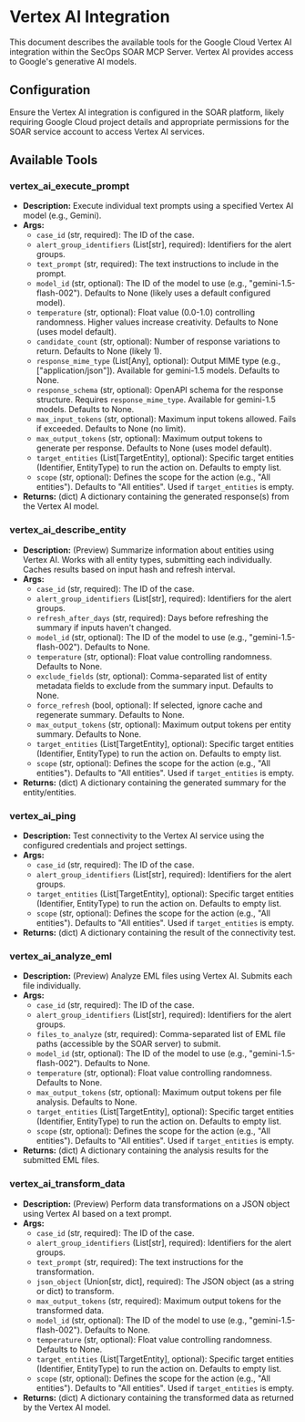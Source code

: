 # Vertex AI Integration

This document describes the available tools for the Google Cloud Vertex AI integration within the SecOps SOAR MCP Server. Vertex AI provides access to Google's generative AI models.

## Configuration

Ensure the Vertex AI integration is configured in the SOAR platform, likely requiring Google Cloud project details and appropriate permissions for the SOAR service account to access Vertex AI services.

## Available Tools

### vertex_ai_execute_prompt
- **Description:** Execute individual text prompts using a specified Vertex AI model (e.g., Gemini).
- **Args:**
    - `case_id` (str, required): The ID of the case.
    - `alert_group_identifiers` (List[str], required): Identifiers for the alert groups.
    - `text_prompt` (str, required): The text instructions to include in the prompt.
    - `model_id` (str, optional): The ID of the model to use (e.g., "gemini-1.5-flash-002"). Defaults to None (likely uses a default configured model).
    - `temperature` (str, optional): Float value (0.0-1.0) controlling randomness. Higher values increase creativity. Defaults to None (uses model default).
    - `candidate_count` (str, optional): Number of response variations to return. Defaults to None (likely 1).
    - `response_mime_type` (List[Any], optional): Output MIME type (e.g., ["application/json"]). Available for gemini-1.5 models. Defaults to None.
    - `response_schema` (str, optional): OpenAPI schema for the response structure. Requires `response_mime_type`. Available for gemini-1.5 models. Defaults to None.
    - `max_input_tokens` (str, optional): Maximum input tokens allowed. Fails if exceeded. Defaults to None (no limit).
    - `max_output_tokens` (str, optional): Maximum output tokens to generate per response. Defaults to None (uses model default).
    - `target_entities` (List[TargetEntity], optional): Specific target entities (Identifier, EntityType) to run the action on. Defaults to empty list.
    - `scope` (str, optional): Defines the scope for the action (e.g., "All entities"). Defaults to "All entities". Used if `target_entities` is empty.
- **Returns:** (dict) A dictionary containing the generated response(s) from the Vertex AI model.

### vertex_ai_describe_entity
- **Description:** (Preview) Summarize information about entities using Vertex AI. Works with all entity types, submitting each individually. Caches results based on input hash and refresh interval.
- **Args:**
    - `case_id` (str, required): The ID of the case.
    - `alert_group_identifiers` (List[str], required): Identifiers for the alert groups.
    - `refresh_after_days` (str, required): Days before refreshing the summary if inputs haven't changed.
    - `model_id` (str, optional): The ID of the model to use (e.g., "gemini-1.5-flash-002"). Defaults to None.
    - `temperature` (str, optional): Float value controlling randomness. Defaults to None.
    - `exclude_fields` (str, optional): Comma-separated list of entity metadata fields to exclude from the summary input. Defaults to None.
    - `force_refresh` (bool, optional): If selected, ignore cache and regenerate summary. Defaults to None.
    - `max_output_tokens` (str, optional): Maximum output tokens per entity summary. Defaults to None.
    - `target_entities` (List[TargetEntity], optional): Specific target entities (Identifier, EntityType) to run the action on. Defaults to empty list.
    - `scope` (str, optional): Defines the scope for the action (e.g., "All entities"). Defaults to "All entities". Used if `target_entities` is empty.
- **Returns:** (dict) A dictionary containing the generated summary for the entity/entities.

### vertex_ai_ping
- **Description:** Test connectivity to the Vertex AI service using the configured credentials and project settings.
- **Args:**
    - `case_id` (str, required): The ID of the case.
    - `alert_group_identifiers` (List[str], required): Identifiers for the alert groups.
    - `target_entities` (List[TargetEntity], optional): Specific target entities (Identifier, EntityType) to run the action on. Defaults to empty list.
    - `scope` (str, optional): Defines the scope for the action (e.g., "All entities"). Defaults to "All entities". Used if `target_entities` is empty.
- **Returns:** (dict) A dictionary containing the result of the connectivity test.

### vertex_ai_analyze_eml
- **Description:** (Preview) Analyze EML files using Vertex AI. Submits each file individually.
- **Args:**
    - `case_id` (str, required): The ID of the case.
    - `alert_group_identifiers` (List[str], required): Identifiers for the alert groups.
    - `files_to_analyze` (str, required): Comma-separated list of EML file paths (accessible by the SOAR server) to submit.
    - `model_id` (str, optional): The ID of the model to use (e.g., "gemini-1.5-flash-002"). Defaults to None.
    - `temperature` (str, optional): Float value controlling randomness. Defaults to None.
    - `max_output_tokens` (str, optional): Maximum output tokens per file analysis. Defaults to None.
    - `target_entities` (List[TargetEntity], optional): Specific target entities (Identifier, EntityType) to run the action on. Defaults to empty list.
    - `scope` (str, optional): Defines the scope for the action (e.g., "All entities"). Defaults to "All entities". Used if `target_entities` is empty.
- **Returns:** (dict) A dictionary containing the analysis results for the submitted EML files.

### vertex_ai_transform_data
- **Description:** (Preview) Perform data transformations on a JSON object using Vertex AI based on a text prompt.
- **Args:**
    - `case_id` (str, required): The ID of the case.
    - `alert_group_identifiers` (List[str], required): Identifiers for the alert groups.
    - `text_prompt` (str, required): The text instructions for the transformation.
    - `json_object` (Union[str, dict], required): The JSON object (as a string or dict) to transform.
    - `max_output_tokens` (str, required): Maximum output tokens for the transformed data.
    - `model_id` (str, optional): The ID of the model to use (e.g., "gemini-1.5-flash-002"). Defaults to None.
    - `temperature` (str, optional): Float value controlling randomness. Defaults to None.
    - `target_entities` (List[TargetEntity], optional): Specific target entities (Identifier, EntityType) to run the action on. Defaults to empty list.
    - `scope` (str, optional): Defines the scope for the action (e.g., "All entities"). Defaults to "All entities". Used if `target_entities` is empty.
- **Returns:** (dict) A dictionary containing the transformed data as returned by the Vertex AI model.
